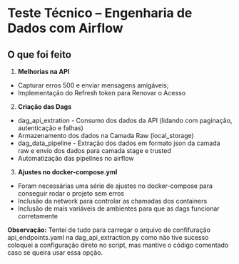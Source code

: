 # Teste Técnico – Engenharia de Dados com Airflow

## O que foi feito

1. **Melhorias na API**
- Capturar erros 500 e enviar mensagens amigáveis;
- Implementação do Refresh token para Renovar o Acesso


2. **Criação das Dags**
- dag_api_extration - Consumo dos dados da API (lidando com paginação, autenticação e falhas)
- Armazenamento dos dados na Camada Raw (local_storage)
- dag_data_pipeline - Extração dos dados em formato json da camada raw e envio dos dados para camada stage e trusted
- Automatização das pipelines no airflow

3. **Ajustes no docker-compose.yml**
- Foram necessárias uma série de ajustes no docker-compose para conseguir rodar o projeto sem erros
- Inclusão da network para controlar as chamadas dos containers
- Inclusão de mais variáveis de ambientes para que as dags funcionar corretamente

**Observação:** Tentei de tudo para carregar o arquivo de confifuração api_endpoints.yaml na dag_api_extraction.py como não tive sucesso coloquei a configuração direto no script, mas mantive o código comentado caso se queira usar essa opção.